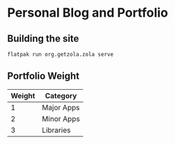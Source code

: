 # Personal Blog and Portfolio

## Building the site

```sh
flatpak run org.getzola.zola serve
```

## Portfolio Weight

| Weight | Category   |
| ------ | ---------- |
| 1      | Major Apps |
| 2      | Minor Apps |
| 3      | Libraries  |
